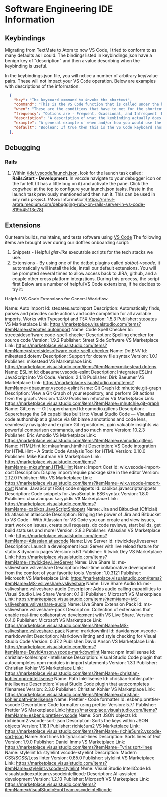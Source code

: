 # Software Engineering IDE Information

## Keybindings

Migrating from TextMate to Atom to now VS Code, I tried to conform to as many
defaults as I could. The bindings listed in keybindings.json have a benign key
of "description" and then a value describing when the keybinding is useful.

In the keybindings.json file, you will notice a number of arbitrary key/value
pairs. These will not impact your VS Code operation. Below are examples with
descriptions of the information:

```json
  {
    "key": "The keyboard command to invoke the shortcut",
    "command": "This is the VS Code function that is called under the hood",
    "when": "These are the conditions that have to met for the shortcut to fire.  If these are not met, pressing the shortcut will not invoke.",
    "frequency": "Options are - Frequent, Ocassional, and Infrequent  Based on common experience, this is how often the respective keybinding is used during normal coding experiences.",
    "description": "A description of what the keybinding actually does.",
    "example": "A general example of when and/or how you would use the shortcut.",
    "default": "Boolean: If true then this is the VS Code keyboard shortcut that comes out of the box.  If default is false, it is a custom binding setup by the Front-end Engineering Manager."
  },
```

## Debugging

### Rails

1. Within [/ide/.vscode/launch.json](/ide/.vscode/launch.json), look for the
   launch task called: **Rails:Start - Development**. In vscode navigate to
   your debugger icon on the far left (It has a little bug on it) and activate
   the pane. Click the cogwheel at the top to configure your launch.json tasks.
   Paste in the launch task previously mentioned and then run it. This can be
   used in any rails project. (More
   Information)[https://rahul-arora.medium.com/debugging-ruby-on-rails-server-in-vs-code-819b45113e78]

## Extensions

Our team builds, maintains, and tests software using [VS
Code](https://code.visualstudio.com/download) The following items are brought
over during our dotfiles onboarding script:

1. Snippets - Helpful _gist-like_ executable scripts for the tech stacks we use.
2. Extensions - By using one of the dotbot plugins called _dotbot-vscode_, it
   automatically will install the ide, install our default extensions. You will
   be prompted several times to allow access back to JIRA, github, and a couple
   other cross platform integrations. During
   this process, the script first Below are a number of helpful VS
   Code extensions, if he decides to try it:

Helpful VS Code Extensions for General Workflow

Name: Auto Import
Id: steoates.autoimport
Description: Automatically finds, parses and provides code actions and code completion for all available imports. Works with Typescript and TSX
Version: 1.5.3
Publisher: steoates
VS Marketplace Link: <https://marketplace.visualstudio.com/items?itemName=steoates.autoimport>
Name: Code Spell Checker
Id: streetsidesoftware.code-spell-checker
Description: Spelling checker for source code
Version: 1.9.2
Publisher: Street Side Software
VS Marketplace Link: <https://marketplace.visualstudio.com/items?itemName=streetsidesoftware.code-spell-checker>
Name: DotENV
Id: mikestead.dotenv
Description: Support for dotenv file syntax
Version: 1.0.1
Publisher: mikestead
VS Marketplace Link: <https://marketplace.visualstudio.com/items?itemName=mikestead.dotenv>
Name: ESLint
Id: dbaeumer.vscode-eslint
Description: Integrates ESLint JavaScript into VS Code.
Version: 2.1.13
Publisher: Dirk Baeumer
VS Marketplace Link: <https://marketplace.visualstudio.com/items?itemName=dbaeumer.vscode-eslint>
Name: Git Graph
Id: mhutchie.git-graph
Description: View a Git Graph of your repository, and perform Git actions from the graph.
Version: 1.27.0
Publisher: mhutchie
VS Marketplace Link: <https://marketplace.visualstudio.com/items?itemName=mhutchie.git-graph>
Name: GitLens — Git supercharged
Id: eamodio.gitlens
Description: Supercharge the Git capabilities built into Visual Studio Code — Visualize code authorship at a glance via Git blame annotations and code lens, seamlessly navigate and explore Git repositories, gain valuable insights via powerful comparison commands, and so much more
Version: 10.2.3
Publisher: Eric Amodio
VS Marketplace Link: <https://marketplace.visualstudio.com/items?itemName=eamodio.gitlens>
Name: HTMLHint
Id: mkaufman.htmlhint
Description: VS Code integration for HTMLHint - A Static Code Analysis Tool for HTML
Version: 0.10.0
Publisher: Mike Kaufman
VS Marketplace Link: <https://marketplace.visualstudio.com/items?itemName=mkaufman.HTMLHint>
Name: Import Cost
Id: wix.vscode-import-cost
Description: Display import/require package size in the editor
Version: 2.12.0
Publisher: Wix
VS Marketplace Link: <https://marketplace.visualstudio.com/items?itemName=wix.vscode-import-cost>
Name: JavaScript (ES6) code snippets
Id: xabikos.javascriptsnippets
Description: Code snippets for JavaScript in ES6 syntax
Version: 1.8.0
Publisher: charalampos karypidis
VS Marketplace Link: <https://marketplace.visualstudio.com/items?itemName=xabikos.JavaScriptSnippets>
Name: Jira and Bitbucket (Official)
Id: atlassian.atlascode
Description: Bringing the power of Jira and Bitbucket to VS Code - With Atlassian for VS Code you can create and view issues, start work on issues, create pull requests, do code reviews, start builds, get build statuses and more!
Version: 2.8.3
Publisher: Atlassian
VS Marketplace Link: <https://marketplace.visualstudio.com/items?itemName=Atlassian.atlascode>
Name: Live Server
Id: ritwickdey.liveserver
Description: Launch a development local Server with live reload feature for static & dynamic pages
Version: 5.6.1
Publisher: Ritwick Dey
VS Marketplace Link: <https://marketplace.visualstudio.com/items?itemName=ritwickdey.LiveServer>
Name: Live Share
Id: ms-vsliveshare.vsliveshare
Description: Real-time collaborative development from the comfort of your favorite tools.
Version: 1.0.3121
Publisher: Microsoft
VS Marketplace Link: <https://marketplace.visualstudio.com/items?itemName=MS-vsliveshare.vsliveshare>
Name: Live Share Audio
Id: ms-vsliveshare.vsliveshare-audio
Description: Adds audio calling capabilities to Visual Studio Live Share
Version: 0.1.91
Publisher: Microsoft
VS Marketplace Link: <https://marketplace.visualstudio.com/items?itemName=MS-vsliveshare.vsliveshare-audio>
Name: Live Share Extension Pack
Id: ms-vsliveshare.vsliveshare-pack
Description: Collection of extensions that enable real-time collaborative development with VS Live Share.
Version: 0.4.0
Publisher: Microsoft
VS Marketplace Link: <https://marketplace.visualstudio.com/items?itemName=MS-vsliveshare.vsliveshare-pack>
Name: markdownlint
Id: davidanson.vscode-markdownlint
Description: Markdown linting and style checking for Visual Studio Code
Version: 0.37.2
Publisher: David Anson
VS Marketplace Link: <https://marketplace.visualstudio.com/items?itemName=DavidAnson.vscode-markdownlint>
Name: npm Intellisense
Id: christian-kohler.npm-intellisense
Description: Visual Studio Code plugin that autocompletes npm modules in import statements
Version: 1.3.1
Publisher: Christian Kohler
VS Marketplace Link: <https://marketplace.visualstudio.com/items?itemName=christian-kohler.npm-intellisense>
Name: Path Intellisense
Id: christian-kohler.path-intellisense
Description: Visual Studio Code plugin that autocompletes filenames
Version: 2.3.0
Publisher: Christian Kohler
VS Marketplace Link: <https://marketplace.visualstudio.com/items?itemName=christian-kohler.path-intellisense>
Name: Prettier - Code formatter
Id: esbenp.prettier-vscode
Description: Code formatter using prettier
Version: 5.7.1
Publisher: Prettier
VS Marketplace Link: <https://marketplace.visualstudio.com/items?itemName=esbenp.prettier-vscode>
Name: Sort JSON objects
Id: richie5um2.vscode-sort-json
Description: Sorts the keys within JSON objects
Version: 1.18.1
Publisher: richie5um2
VS Marketplace Link: <https://marketplace.visualstudio.com/items?itemName=richie5um2.vscode-sort-json>
Name: Sort lines
Id: tyriar.sort-lines
Description: Sorts lines of text
Version: 1.9.0
Publisher: Daniel Imms
VS Marketplace Link: <https://marketplace.visualstudio.com/items?itemName=Tyriar.sort-lines>
Name: stylelint
Id: stylelint.vscode-stylelint
Description: Modern CSS/SCSS/Less linter
Version: 0.85.0
Publisher: stylelint
VS Marketplace Link: <https://marketplace.visualstudio.com/items?itemName=stylelint.vscode-stylelint>
Name: Visual Studio IntelliCode
Id: visualstudioexptteam.vscodeintellicode
Description: AI-assisted development
Version: 1.2.10
Publisher: Microsoft
VS Marketplace Link: <https://marketplace.visualstudio.com/items?itemName=VisualStudioExptTeam.vscodeintellicode>
